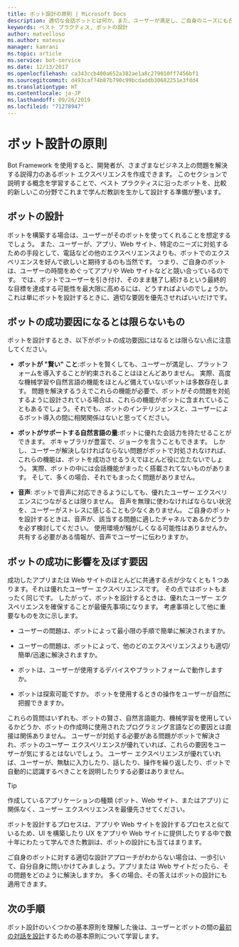 ```yaml
---
title: ボット設計の原則 | Microsoft Docs
description: 適切な会話ボットとは何か、また、ユーザーが満足し、ご自身のニーズにも合ったボットを計画および設計する方法について説明します。
keywords: ベスト プラクティス, ボットの設計
author: matvelloso
ms.author: mateusv
manager: kamrani
ms.topic: article
ms.service: bot-service
ms.date: 12/13/2017
ms.openlocfilehash: ca343ccb400a652a382ae1a8c279010ff7456bf1
ms.sourcegitcommit: d493caf74b87b790c99bcdaddb30682251e3fdd4
ms.translationtype: HT
ms.contentlocale: ja-JP
ms.lasthandoff: 09/26/2019
ms.locfileid: "71278947"
---
```

# <a name="principles-of-bot-design"></a>ボット設計の原則

Bot Framework を使用すると、開発者が、さまざまなビジネス上の問題を解決する説得力のあるボット エクスペリエンスを作成できます。 このセクションで説明する概念を学習することで、ベスト プラクティスに沿ったボットを、比較的新しいこの分野でこれまで学んだ教訓を生かして設計する準備が整います。 

## <a name="designing-a-bot"></a>ボットの設計

ボットを構築する場合は、ユーザーがそのボットを使ってくれることを想定するでしょう。 また、ユーザーが、アプリ、Web サイト、特定のニーズに対処するための手段として、電話などの他のエクスペリエンスよりも、ボットでのエクスペリエンスを好んで欲しいと期待するのも当然です。 つまり、ご自身のボットは、ユーザーの時間をめぐってアプリや Web サイトなどと競い合っているのです。 では、ボットでユーザーを引き付け、そのまま魅了し続けるという最終的な目標を達成する可能性を最大限に高めるには、どうすればよいのでしょうか。 これは単にボットを設計するときに、適切な要因を優先させればいいだけです。

## <a name="factors-that-do-not-guarantee-a-bots-success"></a>ボットの成功要因になるとは限らないもの

ボットを設計するとき、以下がボットの成功要因にはなるとは限らない点に注意してください。 

- **ボットが "賢い" こと**:ボットを賢くしても、ユーザーが満足し、プラットフォームを導入することが約束されることはほとんどありません。 実際、高度な機械学習や自然言語の機能をほとんど備えていないボットは多数存在します。 問題を解決するうえでこれらの機能が必要で、ボットがその問題を対処するように設計されている場合は、これらの機能がボットに含まれていることもあるでしょう。それでも、ボットのインテリジェンスと、ユーザーによるボット導入の間に相関関係はないと思ってください。

- **ボットがサポートする自然言語の量**:ボットに優れた会話力を持たせることができます。 ボキャブラリが豊富で、ジョークを言うこともできます。 しかし、ユーザーが解決しなければならない問題がボットで対処されなければ、これらの機能は、ボットを成功させるうえでほとんど役に立たないでしょう。 実際、ボットの中には会話機能がまったく搭載されてないものがあります。 そして、多くの場合、それでもまったく問題がありません。

- **音声**: ボットで音声に対応できるようにしても、優れたユーザー エクスペリエンスにつながるとは限りません。 音声を無理に使わなければならない状況を、ユーザーがストレスに感じることも少なくありません。 ご自身のボットを設計するときは、音声が、該当する問題に適したチャネルであるかどうかを必ず検討してください。 使用環境が騒がしくなる可能性はありませんか。 共有する必要がある情報が、音声でユーザーに伝わりますか。 

## <a name="factors-that-do-influence-a-bots-success"></a>ボットの成功に影響を及ぼす要因

成功したアプリまたは Web サイトのほとんどに共通する点が少なくとも 1 つあります。それは優れたユーザー エクスペリエンスです。 その点ではボットもまったく同じです。 したがって、ボットを設計するときは、優れたユーザー エクスペリエンスを確保することが最優先事項になります。 考慮事項として他に重要なものを次に示します。

- ユーザーの問題は、ボットによって最小限の手順で簡単に解決されますか。

- ユーザーの問題は、ボットによって、他のどのエクスペリエンスよりも適切/簡単/迅速に解決されますか。

- ボットは、ユーザーが使用するデバイスやプラットフォームで動作しますか。

- ボットは探索可能ですか。 ボットを使用するときの操作をユーザーが自然に把握できますか。

これらの質問はいずれも、ボットの賢さ、自然言語能力、機械学習を使用しているかどうか、ボットの作成時に使用されたプログラミング言語などの要因とは直接は関係ありません。 ユーザーが対処する必要がある問題がボットで解決され、ボットのユーザー エクスペリエンスが優れていれば、これらの要因をユーザーが気にするとはないでしょう。 ユーザー エクスペリエンスが優れていれば、ユーザーが、無駄に入力したり、話したり、操作を繰り返したり、ボットで自動的に認識するべきことを説明したりする必要はありません。

> [!TIP]
> 作成しているアプリケーションの種類 (ボット、Web サイト、またはアプリ) に関係なく、ユーザー エクスペリエンスを最優先させてください。

ボットを設計するプロセスは、アプリや Web サイトを設計するプロセスと似ているため、UI を構築したり UX をアプリや Web サイトに提供したりする中で数十年にわたって学んできた教訓は、ボットの設計にも当てはまります。 

ご自身のボットに対する適切な設計アプローチがわからない場合は、一歩引いて、自分自身に問いかけてみましょう。アプリまたは Web サイトだったら、その問題をどのように解決しますか。 多くの場合、その答えはボットの設計にも適用できます。 

## <a name="next-steps"></a>次の手順

ボット設計のいくつかの基本原則を理解した後は、ユーザーとボットの間の[最初の対話を設計](~/bot-service-design-first-interaction.md)するための基本原則について学習します。
